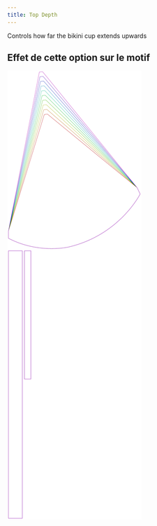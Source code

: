 ```yaml
---
title: Top Depth
---
```


Controls how far the bikini cup extends upwards


## Effet de cette option sur le motif
![Cette image montre l'effet de cette option en superposant plusieurs variantes qui ont une valeur différente pour cette option](bee_topdepth_sample.svg "Effet de cette option sur le motif")